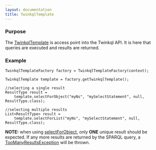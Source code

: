 ```yaml
---
layout: documentation
title: TwinkqlTemplate
---
```


### Purpose
The [TwinkqlTemplate](../maven-site/apidocs/edu/mayo/twinkql/template/TwinkqlTemplate.html) is access point into
the Twinkql API. It is here that queries are executed and results are returned.

### Example
	TwinkqlTemplateFactory factory = TwinkqlTemplateFactory(context);
		
	TwinkqlTemplate template = factory.getTwinkqlTemplate();
	
	//selecting a single result
	ResultType result = 
		template.selectForObject("myNs", "mySelectStatement", null, ResultType.class);
	
	//selecting multiple results	
	List<ResultType> result = 
		template.selectForList("myNs", "mySelectStatement", null, ResultType.class);

__NOTE:__ when using [selectForObject](http://cts2.github.com/twinkql/maven-site/apidocs/edu/mayo/twinkql/template/TwinkqlTemplate.html#selectForObject%28java.lang.String,%20java.lang.String,%20java.util.Map,%20java.lang.Class%29),
only __ONE__ unique result should be expected. If any more results are returned by the SPARQL query, a [TooManyResultsException](http://cts2.github.com/twinkql/maven-site/apidocs/edu/mayo/twinkql/template/TooManyResultsException.html)
will be thrown.



